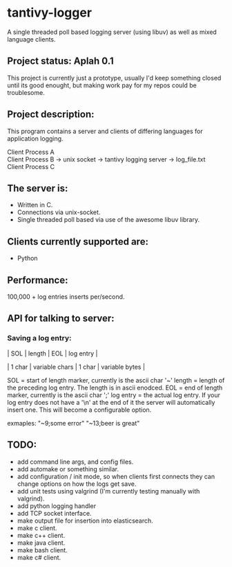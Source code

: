 # tantivy-logger
A single threaded poll based logging server (using libuv) as well as mixed language clients.

## Project status: Aplah 0.1

This project is currently just a prototype, usually I'd keep something closed until its good enought, but making work pay for my repos could be troublesome.

## Project description:

This program contains a server and clients of differing languages for application logging.

Client Process A  
Client Process B -> unix socket -> tantivy logging server -> log_file.txt  
Client Process C  

## The server is:
* Written in C.
* Connections via unix-socket.
* Single threaded poll based via use of the awesome libuv library.

## Clients currently supported are:
* Python

## Performance: 
100,000 + log entries inserts per/second.

## API for talking to server:

### Saving a log entry:

| SOL | length | EOL | log entry |

| 1 char | variable chars | 1 char | variable bytes |

SOL = start of length marker, currently is the ascii char '~'
length = length of the preceding log entry. The length is in ascii enodced. 
EOL = end of length marker, currently is the ascii char ';'
log entry = the actual log entry. If your log entry does not have a '\n' at the end of it the server will automatically insert one. This will become a configurable option.

exmaples:
"~9;some error"
"~13;beer is great"

## TODO:
* add command line args, and config files.
* add automake or something similar.
* add configuration / init mode, so when clients first connects they can change options on how the logs get save.
* add unit tests using valgrind (I'm currently testing manually with valgrind).
* add python logging handler 
* add TCP socket interface.
* make output file for insertion into elasticsearch.
* make c client.
* make c++ client.
* make java client.
* make bash client.
* make c# client.

